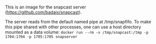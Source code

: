 This is an image for the snapcast server (https://github.com/badaix/snapcast).

The server reads from the default named pipe at /tmp/snapfifo. To make this pipe shared with other processes, one can use a host directory mounted as a data volume:
`docker run --rm -v /tmp/snapcast:/tmp -p 1704:1704 -p 1705:1705 snapserver`


